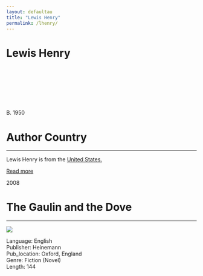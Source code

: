 ```yaml
---
layout: defaultau
title: "Lewis Henry"
permalink: /lhenry/
---
```

<!-- partial:index.partial.html -->
<div class="content">
    <h1>Lewis Henry</h1>
    <div class="quote">
        <div><img src="" class="logo"></div>
    </div>
    <div class="timeline">
        <div style="padding-bottom:100px;"></div>
        <div class="block">
            <div class="date right"><p class="right">B. 1950</p></div>
            <div class="dot"></div>
            <div class="left first">
            <div class="author_country">
                <h1>Author Country</h1><hr>
          <div class="aclocation">  <p>Lewis Henry is from the <a href="{{ site.baseurl }}/1">United States.</a></p> </div>
                <div class="acreadmore"><a href="#" target="_blank">Read more</a> </div>
            </div>
            </div>
        </div>
        <div class="block">
            <div class="date left"><p class="left">2008</p></div>
            <div class="dot"></div>
            <div class="right">
                <h1>The Gaulin and the Dove</h1><hr>
                <p><img src="https://m.media-amazon.com/images/I/41G0x+I+AyL._SX322_BO1,204,203,200_.jpg"></p>
                <p>
                Language: English<br/>
                Publisher: Heinemann<br/>
                Pub_location: Oxford, England<br/>
                Genre: Fiction (Novel)<br/>
                Length: 144  <br/>                   </p>
            </div>
        </div>
